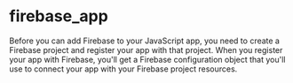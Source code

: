 # firebase_app
Before you can add Firebase to your JavaScript app, you need to create a Firebase project and register your app with that project. When you register your app with Firebase, you'll get a Firebase configuration object that you'll use to connect your app with your Firebase project resources.
